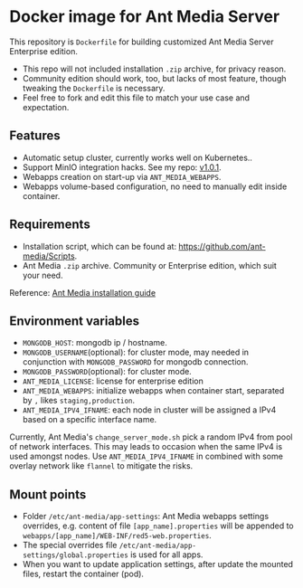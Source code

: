 # Docker image for Ant Media Server
This repository is `Dockerfile` for building customized Ant Media Server Enterprise edition.

- This repo will not included installation `.zip` archive, for privacy reason.
- Community edition should work, too, but lacks of most feature, though tweaking the `Dockerfile` is necessary.
- Feel free to fork and edit this file to match your use case and expectation.

## Features
- Automatic setup cluster, currently works well on Kubernetes..
- Support MinIO integration hacks. See my repo: [v1.0.1](https://github.com/osddeitf/Ant-Media-MinIO-Integration/tree/v1.0.1).
- Webapps creation on start-up via `ANT_MEDIA_WEBAPPS`.
- Webapps volume-based configuration, no need to manually edit inside container.

## Requirements
- Installation script, which can be found at: https://github.com/ant-media/Scripts.
- Ant Media `.zip` archive. Community or Enterprise edition, which suit your need.

Reference: [Ant Media installation guide](https://github.com/ant-media/Ant-Media-Server/wiki/Installation)

## Environment variables
- `MONGODB_HOST`: mongodb ip / hostname.
- `MONGODB_USERNAME`(optional): for cluster mode, may needed in conjunction with `MONGODB_PASSWORD` for mongodb connection.
- `MONGODB_PASSWORD`(optional): for cluster mode.
- `ANT_MEDIA_LICENSE`: license for enterprise edition
- `ANT_MEDIA_WEBAPPS`: initialize webapps when container start, separated by `,` likes `staging,production`.
- `ANT_MEDIA_IPV4_IFNAME`: each node in cluster will be assigned a IPv4 based on a specific interface name.

Currently, Ant Media's `change_server_mode.sh` pick a random IPv4 from pool of network interfaces. This may leads to occasion when the same IPv4 is used amongst nodes. Use `ANT_MEDIA_IPV4_IFNAME` in combined with some overlay network like `flannel` to mitigate the risks.

## Mount points
- Folder `/etc/ant-media/app-settings`: Ant Media webapps settings overrides, e.g. content of file `[app_name].properties` will be appended to `webapps/[app_name]/WEB-INF/red5-web.properties`.
- The special overrides file `/etc/ant-media/app-settings/global.properties` is used for all apps.
- When you want to update application settings, after update the mounted files, restart the container (pod).
